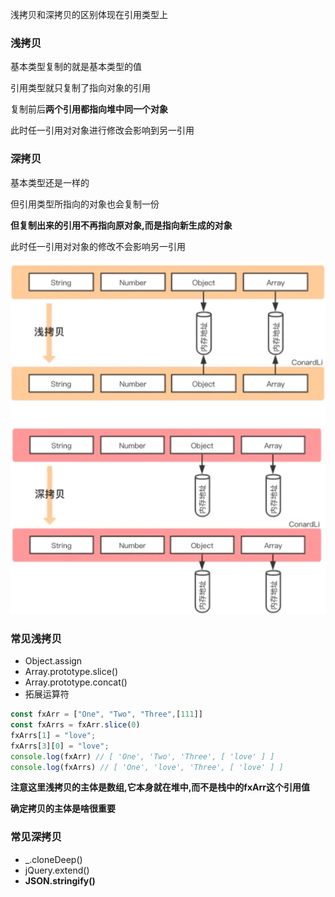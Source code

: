 浅拷贝和深拷贝的区别体现在引用类型上

### 浅拷贝

基本类型复制的就是基本类型的值

引用类型就只复制了指向对象的引用

复制前后**两个引用都指向堆中同一个对象**

此时任一引用对对象进行修改会影响到另一引用

### 深拷贝

基本类型还是一样的

但引用类型所指向的对象也会复制一份

**但复制出来的引用不再指向原对象,而是指向新生成的对象**

此时任一引用对对象的修改不会影响另一引用



![img](../image/d9862c00-69b8-11eb-ab90-d9ae814b240d.png)

### 常见浅拷贝

- Object.assign
- Array.prototype.slice()
- Array.prototype.concat()
- 拓展运算符

```js
const fxArr = ["One", "Two", "Three",[111]]
const fxArrs = fxArr.slice(0)
fxArrs[1] = "love";
fxArrs[3][0] = "love";
console.log(fxArr) // [ 'One', 'Two', 'Three', [ 'love' ] ]
console.log(fxArrs) // [ 'One', 'love', 'Three', [ 'love' ] ]
```

**注意这里浅拷贝的主体是数组,它本身就在堆中,而不是栈中的fxArr这个引用值**

**确定拷贝的主体是啥很重要**



### 常见深拷贝

- _.cloneDeep()
- jQuery.extend()
- **JSON.stringify()**